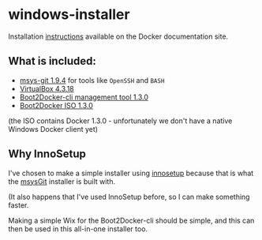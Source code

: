 # windows-installer

Installation [instructions](https://docs.docker.com/installation/windows/) available on the Docker documentation site.

## What is included:

- [msys-git 1.9.4](http://msysgit.github.io/) for tools like `OpenSSH` and `BASH`
- [VirtualBox 4.3.18](https://www.virtualbox.org)
- [Boot2Docker-cli management tool 1.3.0](https://github.com/boot2docker/boot2docker-cli)
- [Boot2Docker ISO 1.3.0](https://github.com/boot2docker/boot2docker)

(the ISO contains Docker 1.3.0 - unfortunately we don't have a native Windows Docker client yet)

## Why InnoSetup

I've chosen to make a simple installer using [innosetup](http://www.jrsoftware.org/)
because that is what the [msysGit](http://git-scm.com/) installer is built with.

(It also happens that I've used InnoSetup before, so I can make something faster.

Making a simple Wix for the Boot2Docker-cli should be simple, and this can then be
used in this all-in-one installer too.
